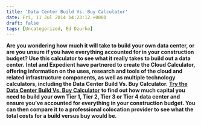 ```yaml
---
title: 'Data Center Build Vs. Buy Calculator'
date: Fri, 11 Jul 2014 14:23:12 +0000
draft: false
tags: [Uncategorized, Ed Dzurko]
---
```


**Are you wondering how much it will take to build your own data center, or are you unsure if you have everything accounted for in your construction budget? Use this calculator to see what it really takes to build out a data center.**  **Intel and Expedient have partnered to create the Cloud Calculator, offering information on the uses, research and tools of the cloud and related infrastructure components, as well as multiple technology calculators, including the Data Center Build Vs. Buy Calculator.**  [**Try the Data Center Build Vs. Buy Calculator**](http://thecloudcalculator.com/calculators/build-vs-buy.html) **to find out how much capital you need to build your own Tier 1, Tier 2, Tier 3 or Tier 4 data center and ensure you’ve accounted for everything in your construction budget. You can then compare it to a professional colocation provider to see what the total costs for a build versus buy would be.**